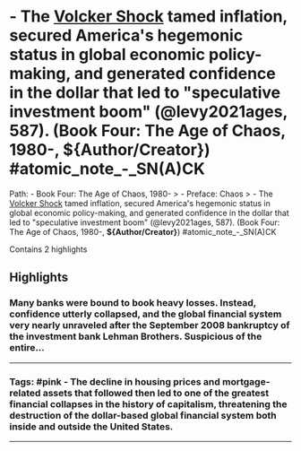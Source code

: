# - The [Volcker Shock](https://app.tana.inc?nodeid=AlcrD1R91j9r) tamed inflation, secured America's hegemonic status in global economic policy-making, and generated confidence in the dollar that led to "speculative investment boom" (@levy2021ages, 587). (Book Four: The Age of Chaos, 1980-, __${Author/Creator}__) #atomic_note_-_SN(A)CK

Path: - Book Four: The Age of Chaos, 1980- > - Preface: Chaos > - The [Volcker Shock](https://app.tana.inc?nodeid=AlcrD1R91j9r) tamed inflation, secured America's hegemonic status in global economic policy-making, and generated confidence in the dollar that led to "speculative investment boom" (@levy2021ages, 587). (Book Four: The Age of Chaos, 1980-, __${Author/Creator}__) #atomic_note_-_SN(A)CK

Contains 2 highlights

## Highlights

### Many banks were bound to book heavy losses. Instead, confidence utterly collapsed, and the global financial system very nearly unraveled after the September 2008 bankruptcy of the investment bank Lehman Brothers. Suspicious of the entire…  
---

### **Tags:** #pink - The decline in housing prices and mortgage-related assets that followed then led to one of the greatest financial collapses in the history of capitalism, threatening the destruction of the dollar-based global financial system both inside and outside the United States.  
---

